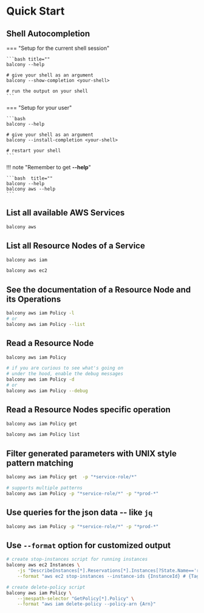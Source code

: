 # Quick Start

## Shell Autocompletion


=== "Setup for the current shell session"

    ```bash title=""
    balcony --help

    # give your shell as an argument
    balcony --show-completion <your-shell>

    # run the output on your shell
    ```

=== "Setup for your user"

    ```bash
    balcony --help

    # give your shell as an argument
    balcony --install-completion <your-shell>

    # restart your shell
    ```



!!! note "Remember to get **--help**" 

    ```bash  title=""
    balcony --help
    balcony aws --help
    ```

## List all available AWS Services

```bash
balcony aws
```
## List all Resource Nodes of a Service
```bash
balcony aws iam

balcony aws ec2
```
## See the documentation of a Resource Node and its Operations
```bash
balcony aws iam Policy -l
# or
balcony aws iam Policy --list
```


## Read a Resource Node


```bash
balcony aws iam Policy

# if you are curious to see what's going on 
# under the hood, enable the debug messages 
balcony aws iam Policy -d
# or
balcony aws iam Policy --debug
```
## Read a Resource Nodes specific operation

```bash
balcony aws iam Policy get

balcony aws iam Policy list
```

## Filter generated parameters with UNIX style pattern matching
```bash
balcony aws iam Policy get  -p "*service-role/*"

# supports multiple patterns 
balcony aws iam Policy -p "*service-role/*" -p "*prod-*"

```

## Use queries for the json data -- like `jq`
```bash
balcony aws iam Policy -p "*service-role/*" -p "*prod-*"

```

## Use `--format` option for customized output

```bash
# create stop-instances script for running instances
balcony aws ec2 Instances \
    -js "DescribeInstances[*].Reservations[*].Instances[?State.Name=='running'][][]" \
    --format "aws ec2 stop-instances --instance-ids {InstanceId} # {Tags}"

# create delete-policy script
balcony aws iam Policy \
    --jmespath-selector "GetPolicy[*].Policy" \
    --format "aws iam delete-policy --policy-arn {Arn}"
```